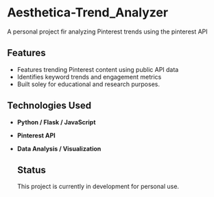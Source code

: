 # Aesthetica-Trend_Analyzer
A personal project fir analyzing Pinterest trends using the pinterest API

## Features
- Features trending Pinterest content using public API data
- Identifies keyword trends and engagement metrics
- Built soley for educational and research purposes.

## Technologies Used
- **Python / Flask / JavaScript**
- **Pinterest API**
- **Data Analysis / Visualization**

  ## Status
  This project is currently in development for personal use.
